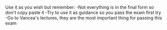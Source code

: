 Use it as you wish but remember:
  -Not everything is in the final form so don't copy paste it
  -Try to use it as guidance so you pass the exam first try
  -Go to Vancea's lectures, they are the most important thing for passing this exam
